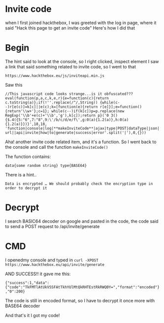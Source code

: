 # Invite code

when I first joined hackthebox, I was greeted with the log in page, where it said "Hack this page to get an invite code" 
Here's how I did that

# Begin

The hint said to look at the console, so I right clicked, inspect element
I saw a link that said something related to invite code, so I went to that

`https://www.hackthebox.eu/js/inviteapi.min.js`
 
Saw this

`//This javascript code looks strange...is it obfuscated???
eval(function(p,a,c,k,e,r){e=function(c){return c.toString(a)};if(!''.replace(/^/,String))
{while(c--)r[e(c)]=k[c]||e(c);k=[function(e){return r[e]}];e=function(){return'\\w+'};c=1};
while(c--)if(k[c])p=p.replace(new RegExp('\\b'+e(c)+'\\b','g'),k[c]);return p}('0 3(){$.4({5:"6",7:"8",9:\'/b/c/d/e/f\',g:0(a){1.2(a)},h:0(a){1.2(a)}})}',18,18,
'function|console|log|**makeInviteCode**|ajax|type|POST|dataType|json|url||api|invite|how|to|generate|success|error'.split('|'),0,{}))`

Aha! another invite code related item, and it's a function. So I went back to the console and call the function
`makeInviteCode()`

The function contains:

`data{some random string}
 type{BASE64}`

There is a hint..

`Data is encrypted … We should probably check the encryption type in order to decrypt it`

# Decrypt

I search BASIC64 decoder on google and pasted in the code,
the code said to send a POST request to /api/invite/generate

# CMD
I openedmy console and typed in 
`curl -XPOST https://www.hackthebox.eu/api/invite/generate`

AND SUCCESS!!
it gave me this: 

`{"success":1,"data":{"code":"TkFMTlAtUkVSSFAtTkhYUlMtQkRHTEstRkRWQ0Y=","format":"encoded"},"0":200}`

The code is still in encoded format, so I have to decrypt it once more with BASE64 decoder

And that's it I got my code!





#

